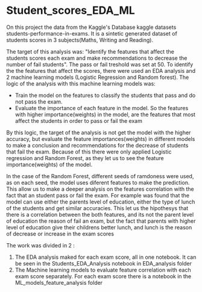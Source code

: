 # Student_scores_EDA_ML
On this project the data from the Kaggle's Database kaggle datasets students-performance-in-exams. It is a sintetic generated dataset of students scores in 3 subjects(Maths, Writing and Reading). 

The target of this analysis was: "Identify the features that affect the students scores each exam and make recommendations to decrease the number of fail students". 
The pass or fail treshold was set at 50. To identify the the features that affect the scores, there were used an EDA analysis and 2 machine learning models (Logistic Regression and Random forest). The logic of the analysis with this machine learning models was: 
- Train the model on the features to classify the students that pass and do not pass the exam.
- Evaluate the importance of each feature in the model. So the features with higher importance(weights) in the model, are the features that most affect the students in order to pass or fail the exam

By this logic, the target of the analysis is not get the model with the higher accuracy, but evaluate the feature importances(weights) in different models to make a conclusion and recommendations for the decrease of students that fail the exam. Because of this there were only applied Logistic regression and Random Forest, as they let us to see the feature importance(weights) of the model.

In the case of the Random Forest, different seeds of ramdoness were used, as on each seed, the model uses diferent features to make the prediction. This allow us to make a deeper analysis on the features correlation with the fact that an student pass or fail the exam. For example was found that the model can use either the parents level of education, either the type of lunch of the students and get similar accuracies. This let us the hipothesys that there is a correlation between the both features, and its not the parent level of education the reason of fail an exam, but the fact that parents with higher level of education give their childrens better lunch,  and lunch is the reason of decrease or increase in the exam scores 

The work was divided in 2 :
1. The EDA analysis maked for each exam score, all in one notebook. It can be seen in the Students_EDA_Analysis notebook in EDA_analysis folder
2. The Machine learning models to evaluate feature correlation with each exam score separately. For each exam score there is a notebook in the ML_models_feature_analysis folder
